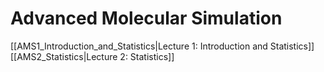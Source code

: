 # Advanced Molecular Simulation

[[AMS1_Introduction_and_Statistics|Lecture 1: Introduction and Statistics]]
[[AMS2_Statistics|Lecture 2: Statistics]]
